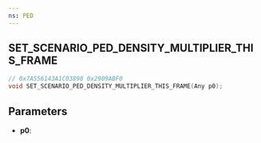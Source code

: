 ```yaml
---
ns: PED
---
```

## SET_SCENARIO_PED_DENSITY_MULTIPLIER_THIS_FRAME

```c
// 0x7A556143A1C03898 0x2909ABF0
void SET_SCENARIO_PED_DENSITY_MULTIPLIER_THIS_FRAME(Any p0);
```

## Parameters
* **p0**:
